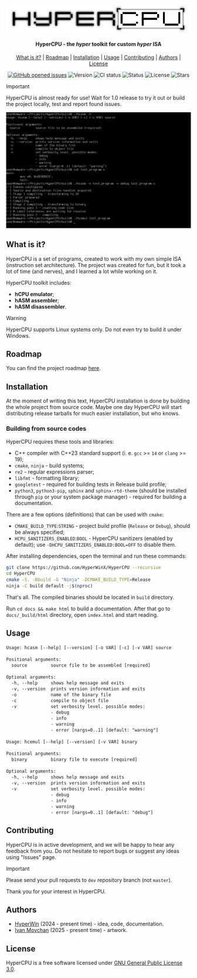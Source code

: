 <div align="center">
     <picture>
          <source media="(prefers-color-scheme: dark)" srcset="images/logo_dark.png">
          <source media="(prefers-color-scheme: light)" srcset="images/logo.png">
          <img alt="HyperCPU" src="images/logo.png">
     </picture>
</div>

<h4 align="center">HyperCPU - the <i>hyper</i> toolkit for custom <i>hyper</i> ISA</h4>

<p align="center">
	<a href="#what-is-it">What is it?</a>
	|
	<a href="#roadmap">Roadmap</a>
	|
	<a href="#installation">Installation</a>
	|
	<a href="#usage">Usage</a>
	|
	<a href="#contributing">Contributing</a>
	|
	<a href="#authors">Authors</a>
	|
	<a href="#license">License</a>
</p>

<p align="center">
     <a href="https://github.com/HyperWinX/HyperCPU/issues">
     <img src="https://img.shields.io/github/issues/HyperWinX/HyperCPU"
          alt="GitHub opened issues"></a>
     <img src="https://img.shields.io/badge/version-0.3.11-red"
          alt="Version">
     <img src="https://img.shields.io/github/actions/workflow/status/HyperWinX/HyperCPU/testing.yml?branch=dev"
          alt="CI status">
     <img src="https://img.shields.io/badge/status-in_development-red"
          alt="Status">
     <img src="https://img.shields.io/github/license/HyperWinX/HyperCPU"
          alt="License">
     <img src="https://img.shields.io/github/stars/HyperWinX/HyperCPU?color=lime"
          alt="Stars">
</p>

>[!IMPORTANT]
> HyperCPU is almost ready for use! Wait for 1.0 release to try it out or build the project locally, test and report found issues.

<img alt="HyperCPU screenshot" src="images/screenshot.png">

## What is it?

HyperCPU is a set of programs, created to work with my own simple ISA (instruction set architecture). The project was created for fun, but it took a lot of time (and nerves), and I learned a lot while working on it.

HyperCPU toolkit includes:
* **hCPU emulator**;
* **hASM assembler**;
* **hASM disassembler**.

>[!WARNING]
> HyperCPU supports Linux systems only. Do not even try to build it under Windows.

## Roadmap

You can find the project roadmap [here](ROADMAP.md).

## Installation

At the moment of writing this text, HyperCPU installation is done by building the whole project from source code. Maybe one day HyperCPU will start distributing release tarballs for much easier installation, but who knows.

### Building from source codes

HyperCPU requires these tools and libraries:

* C++ compiler with C++23 standard support (i. e. `gcc` >= `14` or `clang` >= 19);
* `cmake`, `ninja` - build systems;
* `re2` - regular expressions parser;
* `libfmt` - formatting library;
* `googletest` - required for building tests in Release build profile;
* `python3`, `python3-pip`, `sphinx` and `sphinx-rtd-theme` (should be installed through `pip` or your system package manager) - required for building a documentation.

There are a few options (definitions) that can be used with `cmake`:
* `CMAKE_BUILD_TYPE`:`STRING` - project build profile (`Release` or `Debug`), should be always specified;
* `HCPU_SANITIZERS_ENABLED`:`BOOL` - HyperCPU sanitizers (enabled by default); use `-DHCPU_SANITIZERS_ENABLED:BOOL=OFF` to disable them.

After installing dependencies, open the terminal and run these commands:

```bash
git clone https://github.com/HyperWinX/HyperCPU --recursive
cd HyperCPU
cmake -S. -Bbuild -G "Ninja" -DCMAKE_BUILD_TYPE=Release
ninja -C build default -j$(nproc)
```

That's all. The compiled binaries should be located in `build` directory.

Run `cd docs && make html` to build a documentation. After that go to `docs/_build/html` directory, open `index.html` and start reading.

## Usage

```
Usage: hcasm [--help] [--version] [-o VAR] [-c] [-v VAR] source

Positional arguments:
  source         source file to be assembled [required]

Optional arguments:
  -h, --help     shows help message and exits 
  -v, --version  prints version information and exits 
  -o             name of the binary file 
  -c             compile to object file 
  -v             set verbosity level. possible modes:
                 - debug
                 - info
                 - warning
                 - error [nargs=0..1] [default: "warning"]

Usage: hcemul [--help] [--version] [-v VAR] binary

Positional arguments:
  binary         binary file to execute [required]

Optional arguments:
  -h, --help     shows help message and exits 
  -v, --version  prints version information and exits 
  -v             set verbosity level. possible modes:
                 - debug
                 - info
                 - warning
                 - error [nargs=0..1] [default: "debug"]
```

## Contributing

HyperCPU is in active development, and we will be happy to hear any feedback from you. Do not hesitate to report bugs or suggest any ideas using "Issues" page.

>[!IMPORTANT]
>Please send your pull requests to `dev` repository branch (not `master`).

Thank you for your interest in HyperCPU.

## Authors

* [HyperWin](https://github.com/HyperWinX) (2024 - present time) - idea, code, documentation.
* [Ivan Movchan](https://github.com/ivan-movchan) (2025 - present time) - artwork.

## License

HyperCPU is a free software licensed under [GNU General Public License 3.0](LICENSE).
